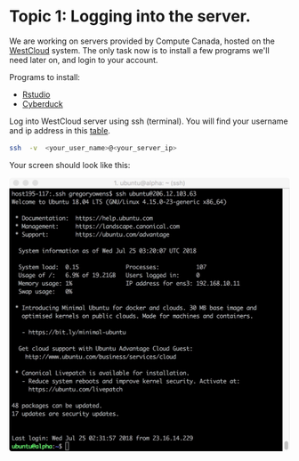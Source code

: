 # Topic 1: Logging into the server.

We are working on servers provided by Compute Canada, hosted on the [WestCloud](https://www.computecanada.ca/research-portal/national-services/compute-canada-cloud/) system. The only task now is to install a few programs we'll need later on, and login to your account.

Programs to install: 
* [Rstudio](https://www.rstudio.com/products/rstudio/download2/)
* [Cyberduck](https://cyberduck.io/?l=en)

Log into WestCloud server using ssh (terminal). You will find your username and ip address in this [table](). 
```bash
ssh  -v  <your_user_name>@<your_server_ip>
```

Your screen should look like this:

![](terminal.jpeg "Terminal")


